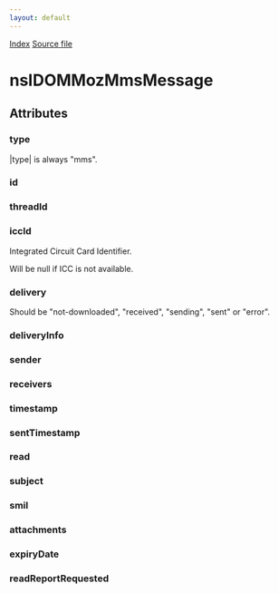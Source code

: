 ```yaml
---
layout: default
---
```

<div id='links'><a href="../index.html">Index</a>
<a href="http://dxr.mozilla.org/mozilla-central/source/dom/mobilemessage/interfaces/nsIDOMMozMmsMessage.idl">Source file</a>
</div>

# nsIDOMMozMmsMessage #

## Attributes ##

### type ###
  
|type| is always "mms".  
  

### id ###

### threadId ###

### iccId ###
  
Integrated Circuit Card Identifier.  
  
Will be null if ICC is not available.  
  

### delivery ###
  
Should be "not-downloaded", "received", "sending", "sent" or "error".  
  

### deliveryInfo ###

### sender ###

### receivers ###

### timestamp ###

### sentTimestamp ###

### read ###

### subject ###

### smil ###

### attachments ###

### expiryDate ###

### readReportRequested ###
